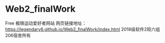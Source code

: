 # Web2_finalWork



Free  极限运动爱好者网站   网页链接地址：https://legendary6.github.io/Web2_finalWork/index.html
2018级软件2班六组   206宿舍所有 


